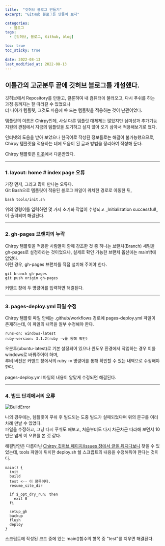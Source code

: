 ```yaml
---
title:  "깃허브 블로그 만들기"
excerpt: "GitHub 블로그를 만들어 보자"

categories:
  - 블로그
tags:
  - [깃허브, 블로그, Github, blog]

toc: true
toc_sticky: true
 
date: 2022-08-13
last_modified_at: 2022-08-13
---
```


## 이틀간의 고군분투 끝에 깃허브 블로그를 개설했다.

깃허브에서 Repository를 만들고, 클론하여 내 컴퓨터에 불러오고, 다시 푸쉬를 하는 과정 등까지는 잘 따라갈 수 있었으나  
더 나아가 템플릿, 그것도 마음에 쏙 드는 템플릿을 적용하는 것이 난관이었다.

템플릿의 이름은 Chirpy인데, 사실 다른 템플릿 대체제는 많았지만 심미성과 추가기능 지원의 관점에서 지금의 템플릿을 포기하고 싶지 않아 오기 삼아서 적용해보기로 했다.

인터넷의 도움을 받아 보았으나 한국어로 작성된 정보들로는 해결이 불가능했으므로, Chirpy 템플릿을 적용하는 데에 도움이 된 글과 방법을 정리하여 작성해 둔다.

Chirpy 템플릿은 [이곳](https://github.com/cotes2020/jekyll-theme-chirpy/)에서 다운받았다.

---

### __1. layout: home # index page 오류__

가장 먼저, 그리고 많이 만나는 오류다.  
Git Bash으로 템플릿이 적용된 블로그 파일이 위치한 경로로 이동한 뒤,


```
bash tools/init.sh
```


위의 명령어를 입력하면 몇 가지 초기화 작업이 수행되고 _Initialization successful!_이 출력되며 해결된다. 

---

### __2. gh-pages 브랜치의 누락__

Chirpy 템플릿을 적용한 사람들이 함께 강조한 것 중 하나는 브랜치(Branch) 세팅을 gh-pages로 설정하라는 것이었으나, 실제로 확인 가능한 브랜치 옵션에는 main밖에 없었다.  
이런 경우, gh-pages 브랜치를 직접 설치해 주어야 한다.


```
git branch gh-pages  
git push origin gh-pages
```


커맨드 창에 두 명령어를 입력하면 해결된다.

---

### __3. pages-deploy.yml 파일 수정__

Chirpy 템플릿 파일 안에는 .github/workflows 경로에 pages-deploy.yml 파일이 존재하는데, 이 파일의 내역을 일부 수정해야 한다.


```
runs-on: windows-latest
ruby-version: 3.1.2(ruby -v를 통해 확인)
```


우분투(ubuntu-latest)로 기본 설정되어 있으나 윈도우 환경에서 작업하는 경우 이를 windows로 바꿔주어야 하며,  
루비 버전은 커맨드 창에서의 ruby -v 명령어를 통해 확인할 수 있는 내역으로 수정해야 한다.

pages-deploy.yml 파일의 내용이 알맞게 수정되면 해결된다.

---

### __4. 빌드 단계에서의 오류__

![BuildError](https://user-images.githubusercontent.com/96360829/185293821-ce829e83-0b93-4998-b7be-2fffaf9d20c0.png)

나의 경우에는, 템플릿이 푸쉬 후 빌드되는 도중 빌드가 실패되었다며 위의 문구를 여러 차례 만날 수 있었다.  
파일을 수정하고, 그냥 다시 푸쉬도 해보고, 처음부터도 다시 차근차근 따라해 보면서 10번은 넘게 이 오류를 본 것 같다.

해결방안은 다름아닌 [Chirpy 깃허브 페이지/issues 창에서 글을 뒤지다보니](https://github.com/cotes2020/jekyll-theme-chirpy/issues/465) 찾을 수 있었는데,
tools 파일에 위치한 deploy.sh 쉘 스크립트의 내용을 수정해줘야 한다는 것이다.


```
main() {
  init
  build
  test <-- 이 항목이다.
  resume_site_dir

  if $_opt_dry_run; then
    exit 0
  fi

  setup_gh
  backup
  flush
  deploy
}
```


스크립트에 작성된 코드 중에 있는 main()함수의 항목 중 "test"를 지우면 해결된다.